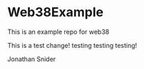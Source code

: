 # Web38Example
This is an example repo for web38


This is a test change! testing testing testing! 

Jonathan Snider